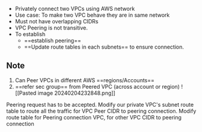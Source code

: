 - Privately connect two VPCs using AWS network 
- Use case: To make two VPC behave they are in same network 
- Must not have overlapping CIDRs
- VPC Peering is not transitive.
- To establish 
	- ==establish peering== 
	- ==Update route tables in each subnets== to ensure connection.

## Note 
1. Can Peer VPCs in different AWS ==regions/Accounts== 
2. ==refer sec group== from Peered VPC (across account or region)
![[Pasted image 20240204232848.png]]


Peering request has to be accepted. 
Modify our private VPC's subnet route table to route all the traffic for VPC Peer CIDR to peering connection.
Modify route table for Peering connection VPC, for other VPC CIDR to peering connection